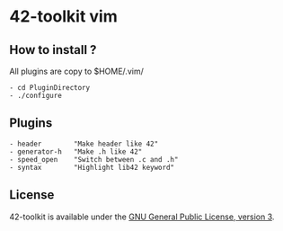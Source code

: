 42-toolkit	vim
==========

## How to install ?

All plugins are copy to $HOME/.vim/

    - cd PluginDirectory
    - ./configure

## Plugins

    - header		"Make header like 42"
    - generator-h	"Make .h like 42"
	- speed_open	"Switch between .c and .h"
	- syntax		"Highlight lib42 keyword"

## License

42-toolkit is available under the [GNU General Public License, version 3](LICENSE).
